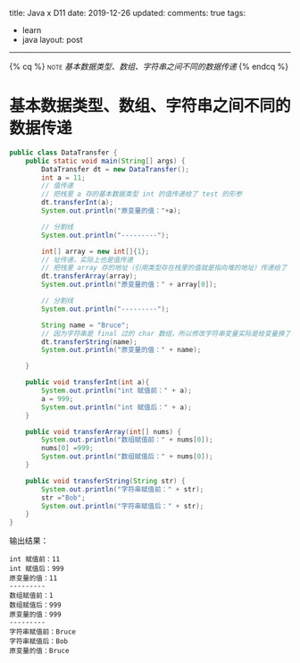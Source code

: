 title: Java x D11
date: 2019-12-26
updated: 
comments: true
tags:
  - learn
  - java
layout: post
---
{% cq %}
<span style="font-variant: small-caps;">note</span>
*基本数据类型、数组、字符串之间不同的数据传递*
{% endcq %}
<!--more-->

# 基本数据类型、数组、字符串之间不同的数据传递
```java
public class DataTransfer {
    public static void main(String[] args) {
        DataTransfer dt = new DataTransfer();
        int a = 11;
        // 值传递
        // 把栈里 a 存的基本数据类型 int 的值传递给了 test 的形参
        dt.transferInt(a);
        System.out.println("原变量的值："+a);

        // 分割线
        System.out.println("---------");

        int[] array = new int[]{1};
        // 址传递，实际上也是值传递
        // 把栈里 array 存的地址（引用类型存在栈里的值就是指向堆的地址）传递给了 testPlus 的形参
        dt.transferArray(array);
        System.out.println("原变量的值：" + array[0]);

        // 分割线
        System.out.println("---------");

        String name = "Bruce";
        // 因为字符串是 final 过的 char 数组，所以修改字符串变量实际是给变量换了一个内存地址
        dt.transferString(name);
        System.out.println("原变量的值：" + name);

    }

    public void transferInt(int a){
        System.out.println("int 赋值前：" + a);
        a = 999;
        System.out.println("int 赋值后：" + a);
    }

    public void transferArray(int[] nums) {
        System.out.println("数组赋值前：" + nums[0]);
        nums[0] =999;
        System.out.println("数组赋值后：" + nums[0]);
    }

    public void transferString(String str) {
        System.out.println("字符串赋值前：" + str);
        str ="Bob";
        System.out.println("字符串赋值后：" + str);
    }
}
```
输出结果：
```text
int 赋值前：11
int 赋值后：999
原变量的值：11
---------
数组赋值前：1
数组赋值后：999
原变量的值：999
---------
字符串赋值前：Bruce
字符串赋值后：Bob
原变量的值：Bruce
```